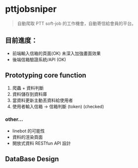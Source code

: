 # pttjobsniper

> 自動爬取 PTT soft-job 的工作機會，自動寄信給會員的平台。

## 目前進度：
* 前端輸入信箱的頁面(OK) 未深入加強畫面效果
* 後端信箱驗證系統/API (OK)


## Prototyping core function

1. 爬蟲 + 資料判斷
2. 資料儲存到資料庫
3. 當資料更新主動丟資料給使用者
4. 使用者輸入信箱 -> 信箱判斷 (token) (checked)

### other...
* linebot 的可能性
* 資料的渲染頁面
* 開放式資料 RESTfun API 設計

## DataBase Design
